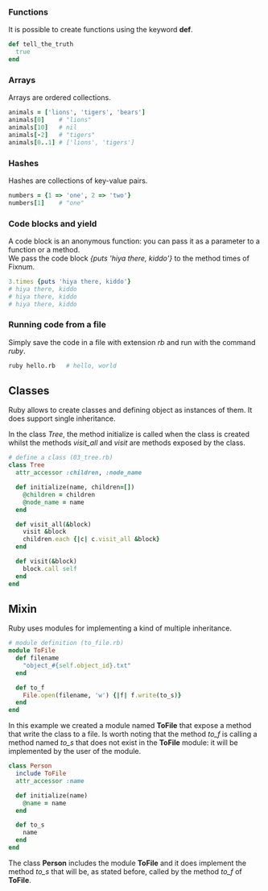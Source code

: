 ### Functions
It is possible to create functions using the keyword **def**.

```ruby
def tell_the_truth
  true
end
```

### Arrays
Arrays are ordered collections.

```ruby
animals = ['lions', 'tigers', 'bears']
animals[0]    # "lions"
animals[10]   # nil
animals[-2]   # "tigers"
animals[0..1] # ['lions', 'tigers']
```

### Hashes
Hashes are collections of key-value pairs.

```ruby
numbers = {1 => 'one', 2 => 'two'}
numbers[1]    # "one"
```

### Code blocks and yield
A code block is an anonymous function: you can pass it as a parameter to a function or a method.  
We pass the code block *{puts 'hiya there, kiddo'}* to the method times of Fixnum.

```ruby
3.times {puts 'hiya there, kiddo'}  
# hiya there, kiddo
# hiya there, kiddo
# hiya there, kiddo
```

### Running code from a file
Simply save the code in a file with extension *rb* and run with the command *ruby*.

```bash
ruby hello.rb   # hello, world
```

## Classes
Ruby allows to create classes and defining object as instances of them. It does support single inheritance.  

In the class *Tree*, the method initialize is called when the class is created whilst the methods *visit_all* and *visit* are methods exposed by the class.

```ruby
# define a class (03_tree.rb)
class Tree
  attr_accessor :children, :node_name

  def initialize(name, children=[])
    @children = children
    @node_name = name
  end

  def visit_all(&block)
    visit &block
    children.each {|c| c.visit_all &block}
  end

  def visit(&block)
    block.call self
  end
end
```

## Mixin
Ruby uses modules for implementing a kind of multiple inheritance.

```ruby
# module definition (to_file.rb)
module ToFile
  def filename
    "object_#{self.object_id}.txt"
  end

  def to_f
    File.open(filename, 'w') {|f| f.write(to_s)}
  end
end
```

In this example we created a module named **ToFile** that expose a method that write the class to a file. Is worth noting that the method *to_f* is calling a method named *to_s* that does not exist in the **ToFile** module: it will be implemented by the user of the module.

```ruby
class Person
  include ToFile
  attr_accessor :name

  def initialize(name)
    @name = name
  end

  def to_s
    name
  end
end
```

The class **Person** includes the module **ToFile** and it does implement the method *to_s* that will be, as stated before, called by the method *to_f* of **ToFile**.
